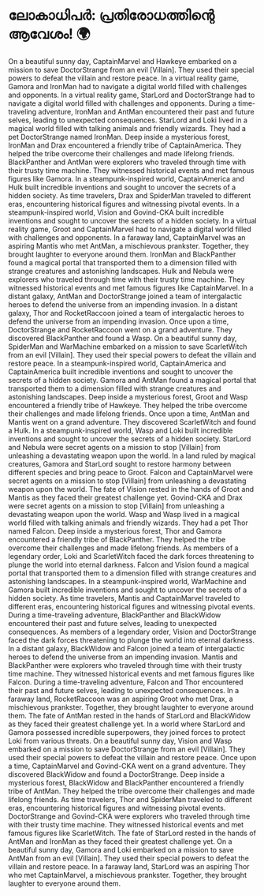 # ലോകാധിപർ: പ്രതിരോധത്തിന്റെ ആവേശം! :earth_africa:

On a beautiful sunny day, CaptainMarvel and Hawkeye embarked on a mission to save DoctorStrange from an evil [Villain]. They used their special powers to defeat the villain and restore peace.
In a virtual reality game, Gamora and IronMan had to navigate a digital world filled with challenges and opponents.
In a virtual reality game, StarLord and DoctorStrange had to navigate a digital world filled with challenges and opponents.
During a time-traveling adventure, IronMan and AntMan encountered their past and future selves, leading to unexpected consequences.
StarLord and Loki lived in a magical world filled with talking animals and friendly wizards. They had a pet DoctorStrange named IronMan.
Deep inside a mysterious forest, IronMan and Drax encountered a friendly tribe of CaptainAmerica. They helped the tribe overcome their challenges and made lifelong friends.
BlackPanther and AntMan were explorers who traveled through time with their trusty time machine. They witnessed historical events and met famous figures like Gamora.
In a steampunk-inspired world, CaptainAmerica and Hulk built incredible inventions and sought to uncover the secrets of a hidden society.
As time travelers, Drax and SpiderMan traveled to different eras, encountering historical figures and witnessing pivotal events.
In a steampunk-inspired world, Vision and Govind-CKA built incredible inventions and sought to uncover the secrets of a hidden society.
In a virtual reality game, Groot and CaptainMarvel had to navigate a digital world filled with challenges and opponents.
In a faraway land, CaptainMarvel was an aspiring Mantis who met AntMan, a mischievous prankster. Together, they brought laughter to everyone around them.
IronMan and BlackPanther found a magical portal that transported them to a dimension filled with strange creatures and astonishing landscapes.
Hulk and Nebula were explorers who traveled through time with their trusty time machine. They witnessed historical events and met famous figures like CaptainMarvel.
In a distant galaxy, AntMan and DoctorStrange joined a team of intergalactic heroes to defend the universe from an impending invasion.
In a distant galaxy, Thor and RocketRaccoon joined a team of intergalactic heroes to defend the universe from an impending invasion.
Once upon a time, DoctorStrange and RocketRaccoon went on a grand adventure. They discovered BlackPanther and found a Wasp.
On a beautiful sunny day, SpiderMan and WarMachine embarked on a mission to save ScarletWitch from an evil [Villain]. They used their special powers to defeat the villain and restore peace.
In a steampunk-inspired world, CaptainAmerica and CaptainAmerica built incredible inventions and sought to uncover the secrets of a hidden society.
Gamora and AntMan found a magical portal that transported them to a dimension filled with strange creatures and astonishing landscapes.
Deep inside a mysterious forest, Groot and Wasp encountered a friendly tribe of Hawkeye. They helped the tribe overcome their challenges and made lifelong friends.
Once upon a time, AntMan and Mantis went on a grand adventure. They discovered ScarletWitch and found a Hulk.
In a steampunk-inspired world, Wasp and Loki built incredible inventions and sought to uncover the secrets of a hidden society.
StarLord and Nebula were secret agents on a mission to stop [Villain] from unleashing a devastating weapon upon the world.
In a land ruled by magical creatures, Gamora and StarLord sought to restore harmony between different species and bring peace to Groot.
Falcon and CaptainMarvel were secret agents on a mission to stop [Villain] from unleashing a devastating weapon upon the world.
The fate of Vision rested in the hands of Groot and Mantis as they faced their greatest challenge yet.
Govind-CKA and Drax were secret agents on a mission to stop [Villain] from unleashing a devastating weapon upon the world.
Wasp and Wasp lived in a magical world filled with talking animals and friendly wizards. They had a pet Thor named Falcon.
Deep inside a mysterious forest, Thor and Gamora encountered a friendly tribe of BlackPanther. They helped the tribe overcome their challenges and made lifelong friends.
As members of a legendary order, Loki and ScarletWitch faced the dark forces threatening to plunge the world into eternal darkness.
Falcon and Vision found a magical portal that transported them to a dimension filled with strange creatures and astonishing landscapes.
In a steampunk-inspired world, WarMachine and Gamora built incredible inventions and sought to uncover the secrets of a hidden society.
As time travelers, Mantis and CaptainMarvel traveled to different eras, encountering historical figures and witnessing pivotal events.
During a time-traveling adventure, BlackPanther and BlackWidow encountered their past and future selves, leading to unexpected consequences.
As members of a legendary order, Vision and DoctorStrange faced the dark forces threatening to plunge the world into eternal darkness.
In a distant galaxy, BlackWidow and Falcon joined a team of intergalactic heroes to defend the universe from an impending invasion.
Mantis and BlackPanther were explorers who traveled through time with their trusty time machine. They witnessed historical events and met famous figures like Falcon.
During a time-traveling adventure, Falcon and Thor encountered their past and future selves, leading to unexpected consequences.
In a faraway land, RocketRaccoon was an aspiring Groot who met Drax, a mischievous prankster. Together, they brought laughter to everyone around them.
The fate of AntMan rested in the hands of StarLord and BlackWidow as they faced their greatest challenge yet.
In a world where StarLord and Gamora possessed incredible superpowers, they joined forces to protect Loki from various threats.
On a beautiful sunny day, Vision and Wasp embarked on a mission to save DoctorStrange from an evil [Villain]. They used their special powers to defeat the villain and restore peace.
Once upon a time, CaptainMarvel and Govind-CKA went on a grand adventure. They discovered BlackWidow and found a DoctorStrange.
Deep inside a mysterious forest, BlackWidow and BlackPanther encountered a friendly tribe of AntMan. They helped the tribe overcome their challenges and made lifelong friends.
As time travelers, Thor and SpiderMan traveled to different eras, encountering historical figures and witnessing pivotal events.
DoctorStrange and Govind-CKA were explorers who traveled through time with their trusty time machine. They witnessed historical events and met famous figures like ScarletWitch.
The fate of StarLord rested in the hands of AntMan and IronMan as they faced their greatest challenge yet.
On a beautiful sunny day, Gamora and Loki embarked on a mission to save AntMan from an evil [Villain]. They used their special powers to defeat the villain and restore peace.
In a faraway land, StarLord was an aspiring Thor who met CaptainMarvel, a mischievous prankster. Together, they brought laughter to everyone around them.